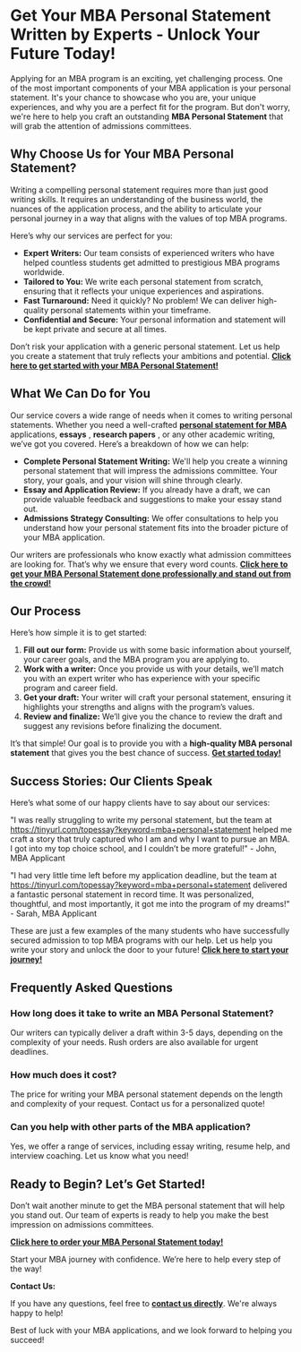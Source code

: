 # Get Your MBA Personal Statement Written by Experts - Unlock Your Future Today!

Applying for an MBA program is an exciting, yet challenging process. One of the most important components of your MBA application is your personal statement. It's your chance to showcase who you are, your unique experiences, and why you are a perfect fit for the program. But don't worry, we're here to help you craft an outstanding **MBA Personal Statement** that will grab the attention of admissions committees.

## Why Choose Us for Your MBA Personal Statement?

Writing a compelling personal statement requires more than just good writing skills. It requires an understanding of the business world, the nuances of the application process, and the ability to articulate your personal journey in a way that aligns with the values of top MBA programs.

Here’s why our services are perfect for you:

- **Expert Writers:** Our team consists of experienced writers who have helped countless students get admitted to prestigious MBA programs worldwide.
- **Tailored to You:** We write each personal statement from scratch, ensuring that it reflects your unique experiences and aspirations.
- **Fast Turnaround:** Need it quickly? No problem! We can deliver high-quality personal statements within your timeframe.
- **Confidential and Secure:** Your personal information and statement will be kept private and secure at all times.

Don’t risk your application with a generic personal statement. Let us help you create a statement that truly reflects your ambitions and potential. [**Click here to get started with your MBA Personal Statement!**](https://tinyurl.com/topessay?keyword=mba+personal+statement)

## What We Can Do for You

Our service covers a wide range of needs when it comes to writing personal statements. Whether you need a well-crafted [**personal statement for MBA**](https://tinyurl.com/topessay?keyword=mba+personal+statement) applications, **essays** , **research papers** , or any other academic writing, we’ve got you covered. Here’s a breakdown of how we can help:

- **Complete Personal Statement Writing:** We'll help you create a winning personal statement that will impress the admissions committee. Your story, your goals, and your vision will shine through clearly.
- **Essay and Application Review:** If you already have a draft, we can provide valuable feedback and suggestions to make your essay stand out.
- **Admissions Strategy Consulting:** We offer consultations to help you understand how your personal statement fits into the broader picture of your MBA application.

Our writers are professionals who know exactly what admission committees are looking for. That’s why we ensure that every word counts. [**Click here to get your MBA Personal Statement done professionally and stand out from the crowd!**](https://tinyurl.com/topessay?keyword=mba+personal+statement)

## Our Process

Here’s how simple it is to get started:

1. **Fill out our form:** Provide us with some basic information about yourself, your career goals, and the MBA program you are applying to.
2. **Work with a writer:** Once you provide us with your details, we’ll match you with an expert writer who has experience with your specific program and career field.
3. **Get your draft:** Your writer will craft your personal statement, ensuring it highlights your strengths and aligns with the program’s values.
4. **Review and finalize:** We’ll give you the chance to review the draft and suggest any revisions before finalizing the document.

It’s that simple! Our goal is to provide you with a **high-quality MBA personal statement** that gives you the best chance of success. [**Get started today!**](https://tinyurl.com/topessay?keyword=mba+personal+statement)

## Success Stories: Our Clients Speak

Here’s what some of our happy clients have to say about our services:

"I was really struggling to write my personal statement, but the team at https://tinyurl.com/topessay?keyword=mba+personal+statement helped me craft a story that truly captured who I am and why I want to pursue an MBA. I got into my top choice school, and I couldn’t be more grateful!" - John, MBA Applicant

"I had very little time left before my application deadline, but the team at https://tinyurl.com/topessay?keyword=mba+personal+statement delivered a fantastic personal statement in record time. It was personalized, thoughtful, and most importantly, it got me into the program of my dreams!" - Sarah, MBA Applicant

These are just a few examples of the many students who have successfully secured admission to top MBA programs with our help. Let us help you write your story and unlock the door to your future! [**Click here to start your journey!**](https://tinyurl.com/topessay?keyword=mba+personal+statement)

## Frequently Asked Questions

### How long does it take to write an MBA Personal Statement?

Our writers can typically deliver a draft within 3-5 days, depending on the complexity of your needs. Rush orders are also available for urgent deadlines.

### How much does it cost?

The price for writing your MBA personal statement depends on the length and complexity of your request. Contact us for a personalized quote!

### Can you help with other parts of the MBA application?

Yes, we offer a range of services, including essay writing, resume help, and interview coaching. Let us know what you need!

## Ready to Begin? Let’s Get Started!

Don’t wait another minute to get the MBA personal statement that will help you stand out. Our team of experts is ready to help you make the best impression on admissions committees.

[**Click here to order your MBA Personal Statement today!**](https://tinyurl.com/topessay?keyword=mba+personal+statement)

Start your MBA journey with confidence. We’re here to help every step of the way!

**Contact Us:**

If you have any questions, feel free to [**contact us directly**](https://tinyurl.com/topessay?keyword=mba+personal+statement). We're always happy to help!

Best of luck with your MBA applications, and we look forward to helping you succeed!
